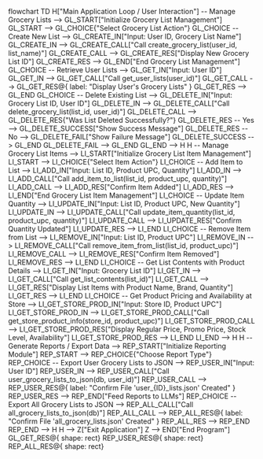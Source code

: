 flowchart TD
    H["Main Application Loop / User Interaction"] -- Manage Grocery Lists --> GL_START["Initialize Grocery List Management"]
    GL_START --> GL_CHOICE{"Select Grocery List Action"}
    GL_CHOICE -- Create New List --> GL_CREATE_IN["Input: User ID, Grocery List Name"]
    GL_CREATE_IN --> GL_CREATE_CALL["Call create_grocery_list(user_id, list_name)"]
    GL_CREATE_CALL --> GL_CREATE_RES["Display New Grocery List ID"]
    GL_CREATE_RES --> GL_END["End Grocery List Management"]
    GL_CHOICE -- Retrieve User Lists --> GL_GET_IN["Input: User ID"]
    GL_GET_IN --> GL_GET_CALL["Call get_user_lists(user_id)"]
    GL_GET_CALL --> GL_GET_RES@{ label: "Display User's Grocery Lists" }
    GL_GET_RES --> GL_END
    GL_CHOICE -- Delete Existing List --> GL_DELETE_IN["Input: Grocery List ID, User ID"]
    GL_DELETE_IN --> GL_DELETE_CALL["Call delete_grocery_list(list_id, user_id)"]
    GL_DELETE_CALL --> GL_DELETE_RES{"Was List Deleted Successfully?"}
    GL_DELETE_RES -- Yes --> GL_DELETE_SUCCESS["Show Success Message"]
    GL_DELETE_RES -- No --> GL_DELETE_FAIL["Show Failure Message"]
    GL_DELETE_SUCCESS --> GL_END
    GL_DELETE_FAIL --> GL_END
    GL_END --> H
    H -- Manage Grocery List Items --> LI_START["Initialize Grocery List Item Management"]
    LI_START --> LI_CHOICE{"Select Item Action"}
    LI_CHOICE -- Add Item to List --> LI_ADD_IN["Input: List ID, Product UPC, Quantity"]
    LI_ADD_IN --> LI_ADD_CALL["Call add_item_to_list(list_id, product_upc, quantity)"]
    LI_ADD_CALL --> LI_ADD_RES["Confirm Item Added"]
    LI_ADD_RES --> LI_END["End Grocery List Item Management"]
    LI_CHOICE -- Update Item Quantity --> LI_UPDATE_IN["Input: List ID, Product UPC, New Quantity"]
    LI_UPDATE_IN --> LI_UPDATE_CALL["Call update_item_quantity(list_id, product_upc, quantity)"]
    LI_UPDATE_CALL --> LI_UPDATE_RES["Confirm Quantity Updated"]
    LI_UPDATE_RES --> LI_END
    LI_CHOICE -- Remove Item from List --> LI_REMOVE_IN["Input: List ID, Product UPC"]
    LI_REMOVE_IN --> LI_REMOVE_CALL["Call remove_item_from_list(list_id, product_upc)"]
    LI_REMOVE_CALL --> LI_REMOVE_RES["Confirm Item Removed"]
    LI_REMOVE_RES --> LI_END
    LI_CHOICE -- Get List Contents with Product Details --> LI_GET_IN["Input: Grocery List ID"]
    LI_GET_IN --> LI_GET_CALL["Call get_list_contents(list_id)"]
    LI_GET_CALL --> LI_GET_RES["Display List Items with Product Name, Brand, Quantity"]
    LI_GET_RES --> LI_END
    LI_CHOICE -- Get Product Pricing and Availability at Store --> LI_GET_STORE_PROD_IN["Input: Store ID, Product UPC"]
    LI_GET_STORE_PROD_IN --> LI_GET_STORE_PROD_CALL["Call get_store_product_info(store_id, product_upc)"]
    LI_GET_STORE_PROD_CALL --> LI_GET_STORE_PROD_RES["Display Regular Price, Promo Price, Stock Level, Availability"]
    LI_GET_STORE_PROD_RES --> LI_END
    LI_END --> H
    H -- Generate Reports / Export Data --> REP_START["Initialize Reporting Module"]
    REP_START --> REP_CHOICE{"Choose Report Type"}
    REP_CHOICE -- Export User Grocery Lists to JSON --> REP_USER_IN["Input: User ID"]
    REP_USER_IN --> REP_USER_CALL["Call user_grocery_lists_to_json(db, user_id)"]
    REP_USER_CALL --> REP_USER_RES@{ label: "Confirm File 'user_{ID}_lists.json' Created" }
    REP_USER_RES --> REP_END["Feed Reports to LLMs"]
    REP_CHOICE -- Export All Grocery Lists to JSON --> REP_ALL_CALL["Call all_grocery_lists_to_json(db)"]
    REP_ALL_CALL --> REP_ALL_RES@{ label: "Confirm File 'all_grocery_lists.json' Created" }
    REP_ALL_RES --> REP_END
    REP_END --> H
    H --> Z["Exit Application"]
    Z --> END["End Program"]
    GL_GET_RES@{ shape: rect}
    REP_USER_RES@{ shape: rect}
    REP_ALL_RES@{ shape: rect}



